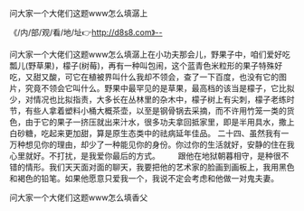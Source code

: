 问大家一个大佬们这题www怎么填潺上

《/内/部/观/看/地/址👉http://d8s8.com》--

问大家一个大佬们这题www怎么填潺上在小功夫那会儿，野果子中，咱们爱好吃瓢儿(野草果)，檬子(树莓)，再有一种叫包闹，这个蓝青色米粒形的果子特殊好吃，又甜又酸，可它在植被界叫什么我却不领会，查了一下百度，也没有它的图片，究竟不领会它叫什么。野果中最罕见的是草果，最高档的该当是檬子，它比拟少，对情况也比拟指责，大多长在丛林里的杂木中，檬子树上有尖刺，檬子老练时节，有些人拿着塑料小桶大概茶壶，以至是钢骨锅去采摘，而不许用竹笼一类的货色，由于它的果子一挤压就出来汁水，很多功夫拿回抵家里，即是半用具水，撒上白砂糖，吃起来更加甜，算是原生态类中的祛病延年佳品。
	二十四、虽然我有一万种想见你的理由，却少了一种能见你的身份。你过你的生活就好，安静的住在我心里就好。不打扰，是我爱你最后的方式。
　　跟他在地狱朝暮相守，是种很不错的情形。我们天天面对面的聊天，我要把他的艺术家的脸画到画板上，我用黑色和褐色的铅笔。如果他愿意只爱我一个，我说不定会考虑和他做一对鬼夫妻。





问大家一个大佬们这题www怎么填香父
